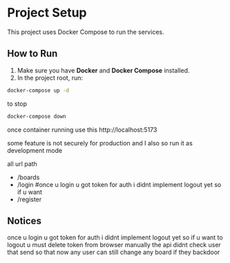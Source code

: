 # Project Setup

This project uses Docker Compose to run the services.

## How to Run

1. Make sure you have **Docker** and **Docker Compose** installed.
2. In the project root, run:

```bash
docker-compose up -d
```

to stop

```bash
docker-compose down
```

once container running
use this http://localhost:5173

some feature is not securely for production
and I also so run it as development mode

all url path
- /boards
- /login #once u login u got token for auth i didnt implement logout yet so if u want 
- /register

## Notices
once u login u got token for auth i didnt implement logout yet so if u want to logout u must delete token from browser manually
the api didnt check user that send so that now any user can still change any board if they backdoor

